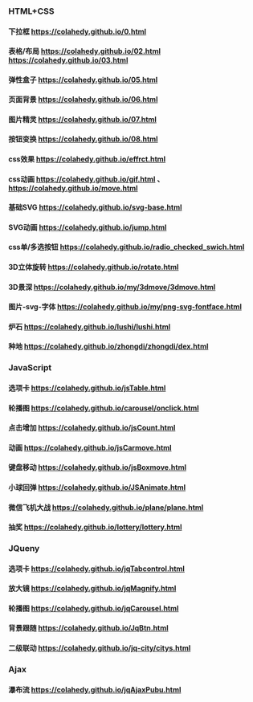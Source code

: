 ### HTML+CSS
#### 下拉框  https://colahedy.github.io/0.html
#### 表格/布局 https://colahedy.github.io/02.html  https://colahedy.github.io/03.html
#### 弹性盒子   https://colahedy.github.io/05.html
#### 页面背景  https://colahedy.github.io/06.html
#### 图片精灵  https://colahedy.github.io/07.html
#### 按钮变换  https://colahedy.github.io/08.html
#### css效果  https://colahedy.github.io/effrct.html
#### css动画  https://colahedy.github.io/gif.html  、https://colahedy.github.io/move.html
#### 基础SVG  https://colahedy.github.io/svg-base.html
#### SVG动画  https://colahedy.github.io/jump.html
#### css单/多选按钮  https://colahedy.github.io/radio_checked_swich.html
#### 3D立体旋转  https://colahedy.github.io/rotate.html
#### 3D景深   https://colahedy.github.io/my/3dmove/3dmove.html
#### 图片-svg-字体   https://colahedy.github.io/my/png-svg-fontface.html
#### 炉石  https://colahedy.github.io/lushi/lushi.html
#### 种地  https://colahedy.github.io/zhongdi/zhongdi/dex.html


### JavaScript
#### 选项卡 https://colahedy.github.io/jsTable.html
#### 轮播图  https://colahedy.github.io/carousel/onclick.html
#### 点击增加  https://colahedy.github.io/jsCount.html
#### 动画  https://colahedy.github.io/jsCarmove.html 
#### 键盘移动  https://colahedy.github.io/jsBoxmove.html
#### 小球回弹  https://colahedy.github.io/JSAnimate.html
#### 微信飞机大战  https://colahedy.github.io/plane/plane.html
#### 抽奖  https://colahedy.github.io/lottery/lottery.html

### JQueny
#### 选项卡  https://colahedy.github.io/jqTabcontrol.html
#### 放大镜  https://colahedy.github.io/jqMagnify.html
#### 轮播图  https://colahedy.github.io/jqCarousel.html
#### 背景跟随  https://colahedy.github.io/JqBtn.html
#### 二级联动 https://colahedy.github.io/jq-city/citys.html

### Ajax
#### 瀑布流  https://colahedy.github.io/jqAjaxPubu.html